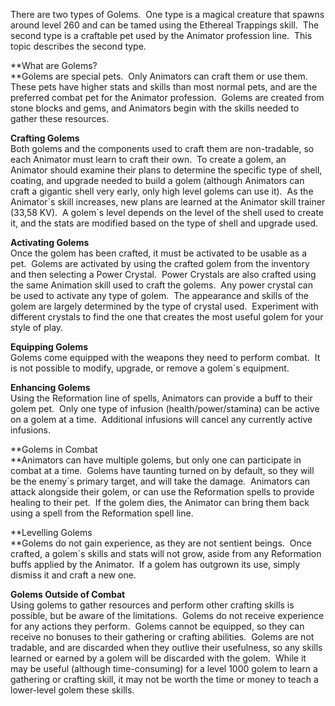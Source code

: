 ---
---
There are two types of Golems.  One type is a magical creature that spawns around level 260 and can be tamed using the Ethereal Trappings skill.  The second type is a craftable pet used by the Animator profession line.  This topic describes the second type.

**What are Golems?  
**Golems are special pets.  Only Animators can craft them or use them.  These pets have higher stats and skills than most normal pets, and are the preferred combat pet for the Animator profession.  Golems are created from stone blocks and gems, and Animators begin with the skills needed to gather these resources.

**Crafting Golems**  
Both golems and the components used to craft them are non-tradable, so each Animator must learn to craft their own.  To create a golem, an Animator should examine their plans to determine the specific type of shell, coating, and upgrade needed to build a golem (although Animators can craft a gigantic shell very early, only high level golems can use it).  As the Animator\`s skill increases, new plans are learned at the Animator skill trainer (33,58 KV).  A golem\`s level depends on the level of the shell used to create it, and the stats are modified based on the type of shell and upgrade used.

**Activating Golems**  
Once the golem has been crafted, it must be activated to be usable as a pet.  Golems are activated by using the crafted golem from the inventory and then selecting a Power Crystal.  Power Crystals are also crafted using the same Animation skill used to craft the golems.  Any power crystal can be used to activate any type of golem.  The appearance and skills of the golem are largely determined by the type of crystal used.  Experiment with different crystals to find the one that creates the most useful golem for your style of play.

**Equipping Golems**  
Golems come equipped with the weapons they need to perform combat.  It is not possible to modify, upgrade, or remove a golem\`s equipment.

**Enhancing Golems**  
Using the Reformation line of spells, Animators can provide a buff to their golem pet.  Only one type of infusion (health/power/stamina) can be active on a golem at a time.  Additional infusions will cancel any currently active infusions.

**Golems in Combat  
**Animators can have multiple golems, but only one can participate in combat at a time.  Golems have taunting turned on by default, so they will be the enemy\`s primary target, and will take the damage.  Animators can attack alongside their golem, or can use the Reformation spells to provide healing to their pet.  If the golem dies, the Animator can bring them back using a spell from the Reformation spell line.

**Levelling Golems  
**Golems do not gain experience, as they are not sentient beings.  Once crafted, a golem\`s skills and stats will not grow, aside from any Reformation buffs applied by the Animator.  If a golem has outgrown its use, simply dismiss it and craft a new one.

**Golems Outside of Combat**  
Using golems to gather resources and perform other crafting skills is possible, but be aware of the limitations.  Golems do not receive experience for any actions they perform.  Golems cannot be equipped, so they can receive no bonuses to their gathering or crafting abilities.  Golems are not tradable, and are discarded when they outlive their usefulness, so any skills learned or earned by a golem will be discarded with the golem.  While it may be useful (although time-consuming) for a level 1000 golem to learn a gathering or crafting skill, it may not be worth the time or money to teach a lower-level golem these skills.
